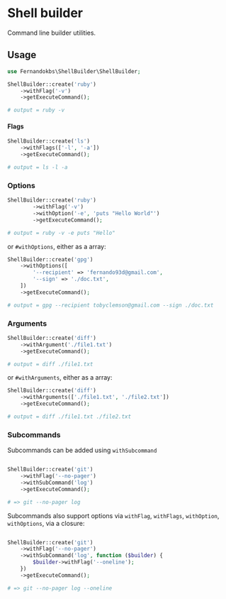 # Shell builder

Command line builder utilities.

## Usage

```php
use Fernandokbs\ShellBuilder\ShellBuilder;

ShellBuilder::create('ruby')
    ->withFlag('-v')
    ->getExecuteCommand();

# output = ruby -v
```

#### Flags

```php
ShellBuilder::create('ls')
    ->withFlags(['-l', '-a'])
    ->getExecuteCommand();

# output = ls -l -a
```

### Options

```php
ShellBuilder::create('ruby')
        ->withFlag('-v')
        ->withOption('-e', 'puts "Hello World"')
        ->getExecuteCommand();

# output = ruby -v -e puts "Hello"
```

or `#withOptions`, either as a array:

```php
ShellBuilder::create('gpg')
    ->withOptions([
        '--recipient' => 'fernando93d@gmail.com',
        '--sign' => './doc.txt',
    ])
    ->getExecuteCommand();

# output = gpg --recipient tobyclemson@gmail.com --sign ./doc.txt
```

### Arguments

```php
ShellBuilder::create('diff')
    ->withArgument('./file1.txt')
    ->getExecuteCommand();

# output = diff ./file1.txt
```

or `#withArguments`, either as a array:

```php
ShellBuilder::create('diff')
    ->withArguments(['./file1.txt', './file2.txt'])
    ->getExecuteCommand();

# output = diff ./file1.txt ./file2.txt

```

### Subcommands

Subcommands can be added using `withSubcommand`

```php

ShellBuilder::create('git')
    ->withFlag('--no-pager')
    ->withSubCommand('log')
    ->getExecuteCommand();

# => git --no-pager log
```

Subcommands also support options via `withFlag`, `withFlags`, `withOption`, `withOptions`, via a closure:

```php

ShellBuilder::create('git')
    ->withFlag('--no-pager')
    ->withSubCommand('log', function ($builder) {
        $builder->withFlag('--oneline');
    })
    ->getExecuteCommand();

# => git --no-pager log --oneline
```
